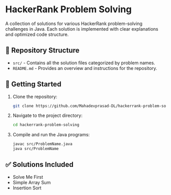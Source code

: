 # HackerRank Problem Solving

A collection of solutions for various HackerRank problem-solving challenges in Java. Each solution is implemented with clear explanations and optimized code structure.

## 📂 Repository Structure

* `src/` - Contains all the solution files categorized by problem names.
* `README.md` - Provides an overview and instructions for the repository.

## 🚀 Getting Started

1. Clone the repository:

   ```bash
   git clone https://github.com/Mahadevprasad-DL/hackerrank-problem-solving.git
   ```

2. Navigate to the project directory:

   ```bash
   cd hackerrank-problem-solving
   ```

3. Compile and run the Java programs:

   ```bash
   javac src/ProblemName.java
   java src/ProblemName
   ```

## ✅ Solutions Included

* Solve Me First
* Simple Array Sum
* Insertion Sort


